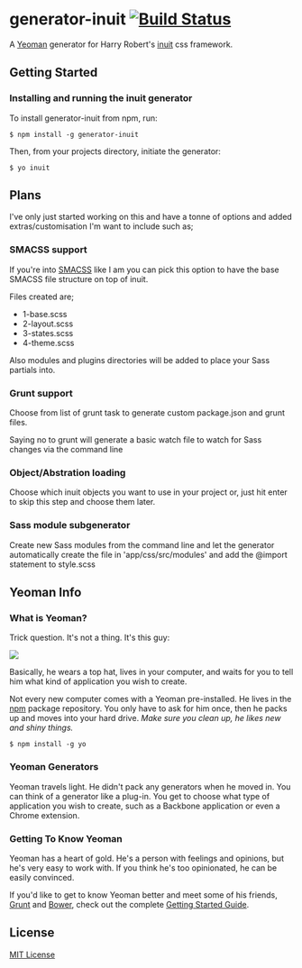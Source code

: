 # generator-inuit [![Build Status](https://secure.travis-ci.org/tgdev/generator-inuit.png?branch=master)](https://travis-ci.org/tgdev/generator-inuit)

A [Yeoman](http://yeoman.io) generator for Harry Robert's [inuit](http://inuitcss.com) css framework.


## Getting Started

### Installing and running the inuit generator

To install generator-inuit from npm, run:

```
$ npm install -g generator-inuit
```

Then, from your projects directory, initiate the generator:

```
$ yo inuit
```

## Plans

I've only just started working on this and have a tonne of options and added extras/customisation I'm want to include such as;

### SMACSS support
If you're into [SMACSS](http://smacss.com) like I am you can pick this option to have the base SMACSS file structure on top of inuit.

Files created are;
- 1-base.scss
- 2-layout.scss
- 3-states.scss
- 4-theme.scss

Also modules and plugins directories will be added to place your Sass partials into.

### Grunt support
Choose from list of grunt task to generate custom package.json and grunt files. 

Saying no to grunt will generate a basic watch file to watch for Sass changes via the command line

### Object/Abstration loading
Choose which inuit objects you want to use in your project or, just hit enter to skip this step and choose them later.

### Sass module subgenerator
Create new Sass modules from the command line and let the generator automatically create the file in 'app/css/src/modules' and add the @import statement to style.scss

## Yeoman Info

### What is Yeoman?

Trick question. It's not a thing. It's this guy:

![](http://i.imgur.com/JHaAlBJ.png)

Basically, he wears a top hat, lives in your computer, and waits for you to tell him what kind of application you wish to create.

Not every new computer comes with a Yeoman pre-installed. He lives in the [npm](https://npmjs.org) package repository. You only have to ask for him once, then he packs up and moves into your hard drive. *Make sure you clean up, he likes new and shiny things.*

```
$ npm install -g yo
```

### Yeoman Generators

Yeoman travels light. He didn't pack any generators when he moved in. You can think of a generator like a plug-in. You get to choose what type of application you wish to create, such as a Backbone application or even a Chrome extension.

### Getting To Know Yeoman

Yeoman has a heart of gold. He's a person with feelings and opinions, but he's very easy to work with. If you think he's too opinionated, he can be easily convinced.

If you'd like to get to know Yeoman better and meet some of his friends, [Grunt](http://gruntjs.com) and [Bower](http://bower.io), check out the complete [Getting Started Guide](https://github.com/yeoman/yeoman/wiki/Getting-Started).


## License

[MIT License](http://en.wikipedia.org/wiki/MIT_License)
